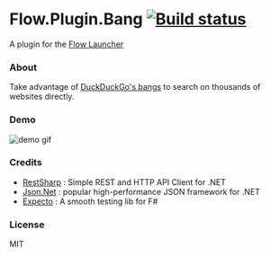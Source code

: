 Flow.Plugin.Bang [![Build status](https://ci.appveyor.com/api/projects/status/jwjdd5ctx0ca2ix4?svg=true)](https://ci.appveyor.com/project/JohnTheGr8/flow-plugin-bang)
==================

A plugin for the [Flow Launcher](https://github.com/Flow-Launcher/Flow.Launcher)

### About

Take advantage of [DuckDuckGo's bangs](https://duckduckgo.com/bang) to search on thousands of websites directly.

### Demo

![demo gif](https://user-images.githubusercontent.com/697917/151886107-1ea5f15b-1cfc-4bee-8ad0-1ed42e26302a.gif)

### Credits

- [RestSharp](https://github.com/restsharp/RestSharp) : Simple REST and HTTP API Client for .NET
- [Json.Net](https://github.com/JamesNK/Newtonsoft.Json) : popular high-performance JSON framework for .NET
- [Expecto](https://github.com/haf/expecto) : A smooth testing lib for F#

### License

MIT